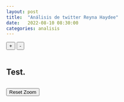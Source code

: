 ```yaml
---
layout: post
title:  "Análisis de twitter Reyna Haydee"
date:   2022-08-10 08:30:00
categories: analisis
---
```


  <script src="https://d3js.org/d3-dsv.v1.min.js"></script>
  <script src="https://d3js.org/d3-fetch.v1.min.js"></script>
  <link rel="stylesheet" href="https://unpkg.com/simplebar@latest/dist/simplebar.css" />
  <link rel="stylesheet" href="../../../css/grafo.css" />
  <script src="https://unpkg.com/simplebar@latest/dist/simplebar.min.js"></script>
  <script src="https://virtual-alchemist.com/wp-content/uploads/2020/01/sigma.min_.js"></script>
  <script src="https://virtual-alchemist.com/wp-content/uploads/2020/01/sigma.parsers.gexf_.min_.js"></script>
  <script src="https://virtual-alchemist.com/wp-content/uploads/2020/01/sigma.renderers.parallelEdges.min_.js"></script>
  <script src="https://cdn.jsdelivr.net/npm/chart.js@3.9.1/dist/chart.min.js" integrity="sha256-+8RZJua0aEWg+QVVKg4LEzEEm/8RFez5Tb4JBNiV5xA=" crossorigin="anonymous"></script>
  <script src="https://cdn.jsdelivr.net/npm/hammerjs@2.0.8"></script>
  <script src="https://cdn.jsdelivr.net/npm/chartjs-plugin-zoom@1.2.1/dist/chartjs-plugin-zoom.min.js" integrity="sha256-cRtVj62HOT1M3EGc+4EBacU/38hYsYrNBB48zEVn8uU=" crossorigin="anonymous"></script>
  <script src="https://cdn.jsdelivr.net/npm/jquery@3.6.0/dist/jquery.min.js" integrity="sha256-/xUj+3OJU5yExlq6GSYGSHk7tPXikynS7ogEvDej/m4=" crossorigin="anonymous"></script>

<style>
  #chart-wrapper {
    display: inline-block;
    position: relative;
    width: 100%;
  }
</style>

<section class="node-container">
    <div id="graph-container" class="nodes" style="width:100%;">
      <div id="selected-nodes"></div>
      <div class="node-controls">
      <datalist id="nodes-datalist"></datalist>
        <button type="button" id="zoom-in-button" class="zoom-button zoom-in">+</button>
        <button type="button" id="zoom-out-button" class="zoom-button zoom-out">-</button>
      </div>
    </div>
  </section>
<br>

## Test.

<div id="chart-wrapper">
		<canvas id="myChart"></canvas>
</div>
<p>
		<button id="reset_zoom">Reset Zoom</button>
</p>

<script>
const ctx = document.getElementById('myChart').getContext('2d');
const myChart = new Chart(ctx, {
    type: 'line',
    data: {
        datasets: [{
            label: '#',
            data: [{x: '2022-07-21 07:00:00', y: 7}, {x: '2022-07-21 08:00:00', y: 1}, {x: '2022-07-21 09:00:00', y: 2}, {x: '2022-07-21 10:00:00', y: 683}, {x: '2022-07-21 11:00:00', y: 1521}, {x: '2022-07-21 12:00:00', y: 1789}, {x: '2022-07-21 13:00:00', y: 1732}, {x: '2022-07-21 14:00:00', y: 1446}, {x: '2022-07-21 15:00:00', y: 1356}, {x: '2022-07-21 16:00:00', y: 1693}, {x: '2022-07-21 17:00:00', y: 1908}, {x: '2022-07-21 18:00:00', y: 1996}, {x: '2022-07-21 19:00:00', y: 2018}, {x: '2022-07-21 20:00:00', y: 2366}, {x: '2022-07-21 21:00:00', y: 2487}, {x: '2022-07-21 22:00:00', y: 2209}, {x: '2022-07-21 23:00:00', y: 2019}, {x: '2022-07-22 00:00:00', y: 1279}, {x: '2022-07-22 01:00:00', y: 691}, {x: '2022-07-22 02:00:00', y: 459}, {x: '2022-07-22 03:00:00', y: 232}, {x: '2022-07-22 04:00:00', y: 218}, {x: '2022-07-22 05:00:00', y: 291}, {x: '2022-07-22 06:00:00', y: 602}, {x: '2022-07-22 07:00:00', y: 786}, {x: '2022-07-22 08:00:00', y: 1296}, {x: '2022-07-22 09:00:00', y: 1359}, {x: '2022-07-22 10:00:00', y: 1337}, {x: '2022-07-22 11:00:00', y: 1456}, {x: '2022-07-22 12:00:00', y: 1407}, {x: '2022-07-22 13:00:00', y: 1246}, {x: '2022-07-22 14:00:00', y: 1095}, {x: '2022-07-22 15:00:00', y: 937}, {x: '2022-07-22 16:00:00', y: 879}, {x: '2022-07-22 17:00:00', y: 809}, {x: '2022-07-22 18:00:00', y: 858}, {x: '2022-07-22 19:00:00', y: 684}, {x: '2022-07-22 20:00:00', y: 658}, {x: '2022-07-22 21:00:00', y: 684}, {x: '2022-07-22 22:00:00', y: 587}, {x: '2022-07-22 23:00:00', y: 433}, {x: '2022-07-23 00:00:00', y: 332}, {x: '2022-07-23 01:00:00', y: 157}, {x: '2022-07-23 02:00:00', y: 90}, {x: '2022-07-23 03:00:00', y: 77}, {x: '2022-07-23 04:00:00', y: 71}, {x: '2022-07-23 05:00:00', y: 71}, {x: '2022-07-23 06:00:00', y: 124}, {x: '2022-07-23 07:00:00', y: 208}, {x: '2022-07-23 08:00:00', y: 339}, {x: '2022-07-23 09:00:00', y: 332}, {x: '2022-07-23 10:00:00', y: 405}, {x: '2022-07-23 11:00:00', y: 356}, {x: '2022-07-23 12:00:00', y: 386}, {x: '2022-07-23 13:00:00', y: 316}, {x: '2022-07-23 14:00:00', y: 276}, {x: '2022-07-23 15:00:00', y: 256}, {x: '2022-07-23 16:00:00', y: 221}, {x: '2022-07-23 17:00:00', y: 275}, {x: '2022-07-23 18:00:00', y: 238}, {x: '2022-07-23 19:00:00', y: 209}, {x: '2022-07-23 20:00:00', y: 185}, {x: '2022-07-23 21:00:00', y: 233}, {x: '2022-07-23 22:00:00', y: 251}, {x: '2022-07-23 23:00:00', y: 193}],
            fill: false,
            borderColor: 'rgb(75, 192, 192)',
            tension: 0.1
        }]
    },
    options: {
      responsive: true,
      title: {
        display: true,
        text: 'Data labels plugin sample'
      },
      tooltips: {
        mode: 'nearest',
        intersect: false
      },
      hover: {
        mode: 'nearest',
        intersect: false
      },
      pan: {
        enabled: true,
        mode: 'x',
        rangeMax: {
          x: 4000
        },
        rangeMin: {
          x: 0
        }
      },
      zoom: {
        enabled: true,
        mode: 'x',
        rangeMax: {
          x: 20000
        },
        rangeMin: {
          x: 100
        }
      }
    }
});

$('#reset_zoom').click(function(){
    myChart.resetZoom(); 
});
</script>

<script>
  // Initialise sigma with settings
  var s = new sigma({
      renderers: [
        {
          type: 'canvas',
          container: document.getElementById('graph-container'),
          freeStyle: true
        }
      ],
      settings: {
        minNodeSize: .1,
        maxNodeSize: 10,
        minEdgeSize: 0.04,
        maxEdgeSize: 0.2,
        defaultEdgeType: "curve", // only works on canvas renderer
        minArrowSize: 3,
        //labelColor: "node",
        labelHoverBGColor: "default",
        defaultHoverLabelBGColor: "#171c1c",
        defaultLabelHoverColor: "#ddd",
        font: "Poppins",
        drawLabels: true,
        mouseWheelEnabled: true,
        doubleClickEnabled: true,
        touchEnabled: true,
        labelThreshold: 3,
        labelSize: "proportional",
        labelSizeRatio: 2,
        minArrowSize: 10
      },
  });

// Load data to the graph
    sigma.parsers.gexf('../../../assets/posts/reyna-haydee/reyna.gexf', s,
      function (s) {
        s.refresh();

        var zoomInButton = document.getElementById('zoom-in-button');
        zoomInButton.addEventListener("click", zoomIn);
        var zoomOutButton = document.getElementById('zoom-out-button');
        zoomOutButton.addEventListener("click", zoomOut);
      });

    function zoomIn() {
      var c = s.camera;
      c.goTo({
        ratio: c.ratio / c.settings('zoomingRatio')
      });
    }

    function zoomOut() {
      var c = s.camera;
      c.goTo({
        ratio: c.ratio * c.settings('zoomingRatio')
      });
    }
</script>